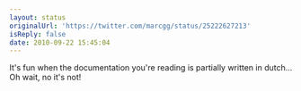 ```yaml
---
layout: status
originalUrl: 'https://twitter.com/marcgg/status/25222627213'
isReply: false
date: 2010-09-22 15:45:04
---
```


It's fun when the documentation you're reading is partially written in dutch... Oh wait, no it's not!
